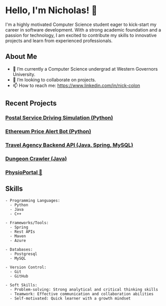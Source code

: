 # Hello, I'm Nicholas! 👋

I'm a highly motivated Computer Science student eager to kick-start my career in software development. With a strong academic foundation and a passion for technology, I am excited to contribute my skills to innovative projects and learn from experienced professionals.


## About Me

- 🔭 I’m currently a Computer Science undergrad at Western Governors University.
- 👯 I’m looking to collaborate on projects.
- 📫 How to reach me: https://www.linkedin.com/in/nick-colon

## Recent Projects

### <a href="https://github.com/nicholas-net/delivery_driver_project">Postal Service Driving Simulation (Python)</a>
### <a href="https://github.com/nicholas-net/ethereum-price-signal-bot">Ethereum Price Alert Bot (Python)</a>
### <a href="https://github.com/nicholas-net/VacationBookingBackend">Travel Agency Backend API (Java, Spring, MySQL)</a>
### <a href="https://github.com/nicholas-net/dungeon-crawler">Dungeon Crawler (Java)</a>
### <a href="https://github.com/nicholas-net/dungeon-crawler">PhysioPortal 🚧</a>





## Skills

```
- Programming Languages:
  - Python
  - Java
  - C++

- Frameworks/Tools:
  - Spring
  - Rest APIs
  - Maven
  - Azure

- Databases:
  - Postgresql
  - MySQL

- Version Control:
  - Git
  - GitHub

- Soft Skills:
  - Problem-solving: Strong analytical and critical thinking skills
  - Teamwork: Effective communication and collaboration abilities
  - Self-motivated: Quick learner with a growth mindset
```
